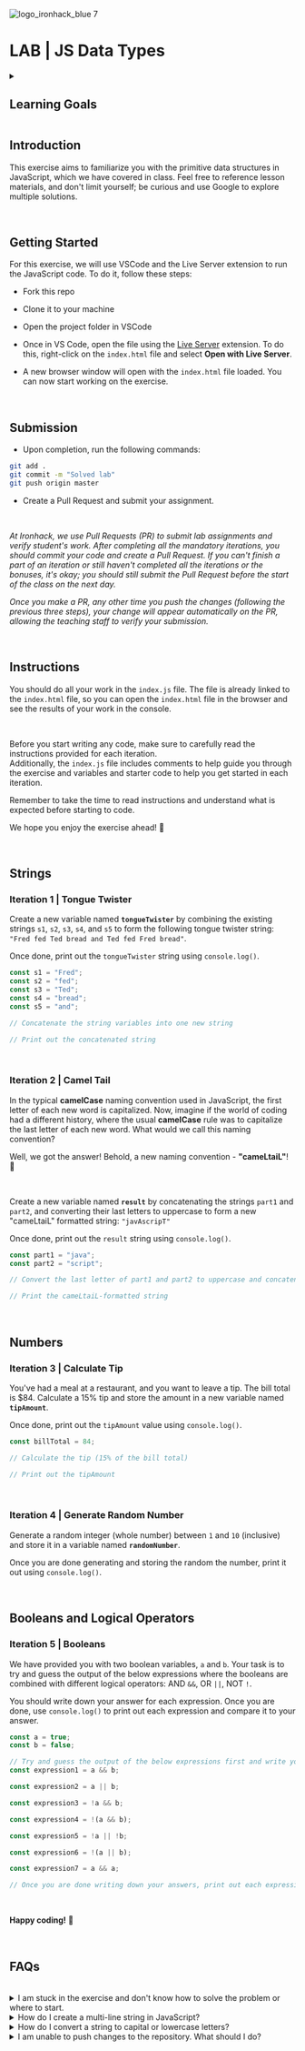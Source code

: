 ![logo_ironhack_blue 7](https://user-images.githubusercontent.com/23629340/40541063-a07a0a8a-601a-11e8-91b5-2f13e4e6b441.png)

# LAB | JS Data Types

<details>
  <summary>
   <h2>Learning Goals</h2>
  </summary>

This exercise allows you to practice and apply the concepts and techniques taught in class.

Upon completion of this exercise, you will be able to:

- Run JavaScript code from your IDE, using a local server to load it in the browser
- Perform basic mathematical calculations using arithmetic operators
- Assign values to variables using assignment operators (`=`, `+=`, `-=`, etc.)
- Use string concatenation (`+`) or interpolation `${}` to join strings together
- Use the `Math` methods to generate random numbers and round floating point numbers
- Access specific characters in a string and check the string length
- Manipulate strings and substrings using string methods
- Interpret expressions using the logical operators AND, OR, NOT (`&&`, `||`, `!`)

  <br>

  <hr>

</details>

## Introduction

This exercise aims to familiarize you with the primitive data structures in JavaScript, which we have covered in class. Feel free to reference lesson materials, and don't limit yourself; be curious and use Google to explore multiple solutions.

<br>

## Getting Started

For this exercise, we will use VSCode and the Live Server extension to run the JavaScript code. To do it, follow these steps:

- Fork this repo

- Clone it to your machine

- Open the project folder in VSCode

- Once in VS Code, open the file using the [Live Server](https://marketplace.visualstudio.com/items?itemName=ritwickdey.LiveServer) extension. To do this, right-click on the `index.html` file and select **Open with Live Server**.

- A new browser window will open with the `index.html` file loaded. You can now start working on the exercise.

<br>

## Submission

- Upon completion, run the following commands:

```bash
git add .
git commit -m "Solved lab"
git push origin master
```

- Create a Pull Request and submit your assignment.

<br>

_At Ironhack, we use Pull Requests (PR) to submit lab assignments and verify student's work. After completing all the mandatory iterations, you should commit your code and create a Pull Request. If you can't finish a part of an iteration or still haven't completed all the iterations or the bonuses, it's okay; you should still submit the Pull Request before the start of the class on the next day._<br>

_Once you make a PR, any other time you push the changes (following the previous three steps), your change will appear automatically on the PR, allowing the teaching staff to verify your submission._

<br>

## Instructions

You should do all your work in the `index.js` file. The file is already linked to the `index.html` file, so you can open the `index.html` file in the browser and see the results of your work in the console.

<br>

Before you start writing any code, make sure to carefully read the instructions provided for each iteration.<br>Additionally, the `index.js` file includes comments to help guide you through the exercise and variables and starter code to help you get started in each iteration.

Remember to take the time to read instructions and understand what is expected before starting to code.

We hope you enjoy the exercise ahead! :muscle:

<br>

## Strings

### Iteration 1 | Tongue Twister

Create a new variable named **`tongueTwister`** by combining the existing strings `s1`, `s2`, `s3`, `s4`, and `s5` to form the following tongue twister string: `"Fred fed Ted bread and Ted fed Fred bread"`.

Once done, print out the `tongueTwister` string using `console.log()`.

```js
const s1 = "Fred";
const s2 = "fed";
const s3 = "Ted";
const s4 = "bread";
const s5 = "and";

// Concatenate the string variables into one new string

// Print out the concatenated string
```

<br>

### Iteration 2 | Camel Tail

In the typical **camelCase** naming convention used in JavaScript, the first letter of each new word is capitalized. Now, imagine if the world of coding had a different history, where the usual **camelCase** rule was to capitalize the last letter of each new word. What would we call this naming convention?

Well, we got the answer! Behold, a new naming convention - **"cameLtaiL"**! 🐪

<br>

Create a new variable named **`result`** by concatenating the strings `part1` and `part2`, and converting their last letters to uppercase to form a new "cameLtaiL" formatted string: `"javAscripT"`

Once done, print out the `result` string using `console.log()`.

```js
const part1 = "java";
const part2 = "script";

// Convert the last letter of part1 and part2 to uppercase and concatenate the strings

// Print the cameLtaiL-formatted string
```

<br>

## Numbers

### Iteration 3 | Calculate Tip

You've had a meal at a restaurant, and you want to leave a tip. The bill total is $84. Calculate a 15% tip and store the amount in a new variable named **`tipAmount`**.

Once done, print out the `tipAmount` value using `console.log()`.

```js
const billTotal = 84;

// Calculate the tip (15% of the bill total)

// Print out the tipAmount
```

<br>

### Iteration 4 | Generate Random Number

Generate a random integer (whole number) between `1` and `10` (inclusive) and store it in a variable named **`randomNumber`**.

Once you are done generating and storing the random the number, print it out using `console.log()`.

<br>

## Booleans and Logical Operators

### Iteration 5 | Booleans

We have provided you with two boolean variables, `a` and `b`. Your task is to try and guess the output of the below expressions where the booleans are combined with different logical operators: AND `&&`, OR `||`, NOT `!`.

You should write down your answer for each expression. Once you are done, use `console.log()` to print out each expression and compare it to your answer.

```js
const a = true;
const b = false;

// Try and guess the output of the below expressions first and write your answers down:
const expression1 = a && b;

const expression2 = a || b;

const expression3 = !a && b;

const expression4 = !(a && b);

const expression5 = !a || !b;

const expression6 = !(a || b);

const expression7 = a && a;

// Once you are done writing down your answers, print out each expression and compare it to your answer
```

<br>

**Happy coding!** :blue_heart:

<br>

## FAQs

<br>

<details>
  <summary>I am stuck in the exercise and don't know how to solve the problem or where to start.</summary>
  <br>

If you are stuck in your code and don't know how to solve the problem or where to start, you should take a step back and try to form a clear question about the specific issue you are facing. This will help you narrow down the problem and come up with potential solutions.

For example, is it a concept that you don't understand, or are you receiving an error message that you don't know how to fix? It is usually helpful to try to state the problem as clearly as possible, including any error messages you are receiving. This can help you communicate the issue to others and potentially get help from classmates or online resources.

Once you have a clear understanding of the problem, you will be able to start working toward the solution.

[Back to top](#faqs)

</details>

<details>
  <summary>How do I create a multi-line string in JavaScript?</summary>
  <br>

To create a multi-line string in JavaScript, you must use template literals. Template literals are string literals denoted with backticks (`). They allow you to embed expressions inside string values and create strings that span multiple lines.

Example:

```js
let str = `This is an
example of a
multi-line string.`;

console.log(str);
```

[Back to top](#faqs)

</details>

<details>
  <summary>How do I convert a string to capital or lowercase letters?</summary>
  <br>

#### Uppercase

To convert a string to _uppercase_ letters, use the `toUpperCase()` method. The method `toUpperCase()` returns a new string with all the characters in uppercase.

Example:

```js
let str = "ironhack";

console.log(str.toUpperCase()); // "IRONHACK"
```

  <br>

#### Lowercase

To convert a string to all _lowercase_ letters, you can use the `toLowerCase()` method. This method returns a new string with all the characters in lowercase.

Example:

```js
let str = "IRONHACK";

console.log(str.toLowerCase()); // "ironhack"
```

It's important to note that methods `toUpperCase()` and `toLowerCase()` do not modify the original string. They return a new string that has been converted to the desired case.

[Back to top](#faqs)

</details>

<details>
  <summary>I am unable to push changes to the repository. What should I do?</summary>
  <br>

There are a couple of possible reasons why you may be unable to _push_ changes to a Git repository:

1. **You have not committed your changes:** Before you can push your changes to the repository, you need to commit them using the `git commit` command. Make sure you have committed your changes and try pushing again. To do this, run the following terminal commands from the project folder:

```bash
git add .
git commit -m "Your commit message"
git push
```

2. **You do not have permission to push to the repository:** If you have cloned the repository directly from the main Ironhack repository without making a _Fork_ first, you do not have write access to the repository.
   To check which remote repository you have cloned, run the following terminal command from the project folder:

```bash
git remote -v
```

If the link shown is the same as the main Ironhack repository, you will need to fork the repository to your GitHub account first and then clone your fork to your local machine to be able to push the changes.

**Note**: You should make a copy of your local code to avoid losing it in the process.

[Back to top](#faqs)

</details>

<br>
